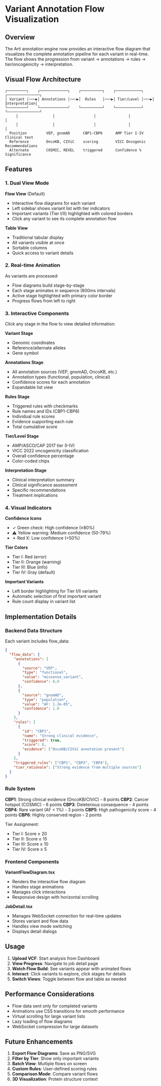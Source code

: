 # Variant Annotation Flow Visualization

## Overview

The Arti annotation engine now provides an interactive flow diagram that visualizes the complete annotation pipeline for each variant in real-time. The flow shows the progression from variant → annotations → rules → tier/oncogenicity → interpretation.

## Visual Flow Architecture

```
┌─────────┐    ┌─────────────┐    ┌──────────┐    ┌────────────┐    ┌───────────────┐
│ Variant │───▶│ Annotations │───▶│  Rules   │───▶│ Tier/Level │───▶│ Interpretation│
└─────────┘    └─────────────┘    └──────────┘    └────────────┘    └───────────────┘
     │                │                  │               │                    │
     │                │                  │               │                    │
  Position         VEP, gnomAD      CBP1-CBP6      AMP Tier I-IV        Clinical text
  Reference        OncoKB, CIViC    scoring        VICC Oncogenic       Recommendations
  Alternate        COSMIC, REVEL    triggered      Confidence %          Significance
```

## Features

### 1. Dual View Mode

**Flow View** (Default)
- Interactive flow diagrams for each variant
- Left sidebar shows variant list with tier indicators
- Important variants (Tier I/II) highlighted with colored borders
- Click any variant to see its complete annotation flow

**Table View**
- Traditional tabular display
- All variants visible at once
- Sortable columns
- Quick access to variant details

### 2. Real-time Animation

As variants are processed:
- Flow diagrams build stage-by-stage
- Each stage animates in sequence (800ms intervals)
- Active stage highlighted with primary color border
- Progress flows from left to right

### 3. Interactive Components

Click any stage in the flow to view detailed information:

**Variant Stage**
- Genomic coordinates
- Reference/alternate alleles
- Gene symbol

**Annotations Stage**
- All annotation sources (VEP, gnomAD, OncoKB, etc.)
- Annotation types (functional, population, clinical)
- Confidence scores for each annotation
- Expandable list view

**Rules Stage**
- Triggered rules with checkmarks
- Rule names and IDs (CBP1-CBP6)
- Individual rule scores
- Evidence supporting each rule
- Total cumulative score

**Tier/Level Stage**
- AMP/ASCO/CAP 2017 tier (I-IV)
- VICC 2022 oncogenicity classification
- Overall confidence percentage
- Color-coded chips

**Interpretation Stage**
- Clinical interpretation summary
- Clinical significance assessment
- Specific recommendations
- Treatment implications

### 4. Visual Indicators

**Confidence Icons**
- ✓ Green check: High confidence (≥80%)
- ⚠ Yellow warning: Medium confidence (50-79%)
- ✗ Red X: Low confidence (<50%)

**Tier Colors**
- Tier I: Red (error)
- Tier II: Orange (warning)
- Tier III: Blue (info)
- Tier IV: Gray (default)

**Important Variants**
- Left border highlighting for Tier I/II variants
- Automatic selection of first important variant
- Rule count display in variant list

## Implementation Details

### Backend Data Structure

Each variant includes flow_data:
```json
{
  "flow_data": {
    "annotations": [
      {
        "source": "VEP",
        "type": "functional",
        "value": "missense_variant",
        "confidence": 0.9
      },
      {
        "source": "gnomAD",
        "type": "population",
        "value": "AF: 1.2e-05",
        "confidence": 1.0
      }
    ],
    "rules": [
      {
        "id": "CBP1",
        "name": "Strong clinical evidence",
        "triggered": true,
        "score": 8,
        "evidence": ["OncoKB/CIViC annotation present"]
      }
    ],
    "triggered_rules": ["CBP1", "CBP3", "CBP4"],
    "tier_rationale": ["Strong evidence from multiple sources"]
  }
}
```

### Rule System

**CBP1**: Strong clinical evidence (OncoKB/CIViC) - 8 points
**CBP2**: Cancer hotspot (COSMIC) - 6 points
**CBP3**: Deleterious consequence - 4 points
**CBP4**: Rare variant (AF < 1%) - 3 points
**CBP5**: High pathogenicity score - 4 points
**CBP6**: Highly conserved region - 2 points

Tier Assignment:
- Tier I: Score ≥ 20
- Tier II: Score ≥ 15
- Tier III: Score ≥ 10
- Tier IV: Score ≥ 5

### Frontend Components

**VariantFlowDiagram.tsx**
- Renders the interactive flow diagram
- Handles stage animations
- Manages click interactions
- Responsive design with horizontal scrolling

**JobDetail.tsx**
- Manages WebSocket connection for real-time updates
- Stores variant and flow data
- Handles view mode switching
- Displays detail dialogs

## Usage

1. **Upload VCF**: Start analysis from Dashboard
2. **View Progress**: Navigate to job detail page
3. **Watch Flow Build**: See variants appear with animated flows
4. **Interact**: Click variants to explore, click stages for details
5. **Switch Views**: Toggle between flow and table as needed

## Performance Considerations

- Flow data sent only for completed variants
- Animations use CSS transitions for smooth performance
- Virtual scrolling for large variant lists
- Lazy loading of flow diagrams
- WebSocket compression for large datasets

## Future Enhancements

1. **Export Flow Diagrams**: Save as PNG/SVG
2. **Filter by Tier**: Show only important variants
3. **Batch View**: Multiple flows on screen
4. **Custom Rules**: User-defined scoring rules
5. **Comparison Mode**: Compare variant flows
6. **3D Visualization**: Protein structure context